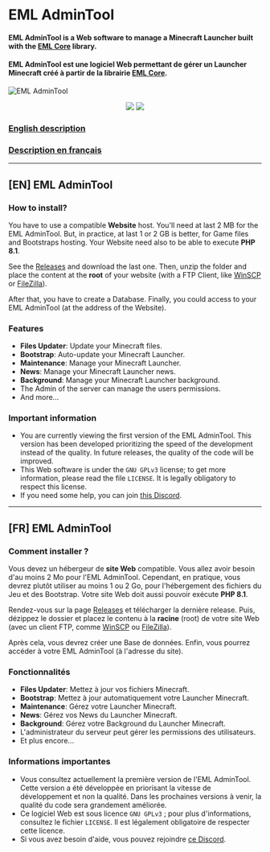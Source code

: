 # EML AdminTool

#### EML AdminTool is a Web software to manage a Minecraft Launcher built with the [EML Core](https://github.com/Electron-Minecraft-Launcher/EML-Core) library.

#### EML AdminTool est une logiciel Web permettant de gérer un Launcher Minecraft créé à partir de la librairie [EML Core](https://github.com/Electron-Minecraft-Launcher/EML-Core).

![EML AdminTool](https://cdn.discordapp.com/attachments/762253192255766530/982626041333968966/unknown.png)

<center>

[<p align="center"><img src="https://img.shields.io/discord/762253189525012501?color=5561e6&label=Discord&style=for-the-badge">](https://discord.gg/FePaQ7v)
<img src="https://img.shields.io/badge/version-1.0.0--beta-orangered?style=for-the-badge&color=orangered"></p>

</center>

### [English description](#en-eml-admintool)
### [Description en français](#fr-eml-admintool)

---

## [EN] EML AdminTool

### How to install?

You have to use a compatible **Website** host.
You'll need at last 2 MB for the EML AdminTool. But, in practice, at last 1 or 2 GB is better, for Game files and Bootstraps hosting. Your Website need also to be able to execute **PHP 8.1**.

See the [Releases](https://github.com/Electron-Minecraft-Launcher/EML-AdminTool/releases) and download the last one.
Then, unzip the folder and place the content at the **root** of your website (with a FTP Client, like [WinSCP](https://winscp.net) or [FileZilla](https://filezilla-project.org)).

After that, you have to create a Database.
Finally, you could access to your EML AdminTool (at the address of the Website).

### Features

 * **Files Updater**: Update your Minecraft files.
 * **Bootstrap**: Auto-update your Minecraft Launcher.
 * **Maintenance**: Manage your Minecraft Launcher.
 * **News**: Manage your Minecraft Launcher news.
 * **Background**: Manage your Minecraft Launcher background.
 * The Admin of the server can manage the users permissions.
 * And more...

### Important information

* You are currently viewing the first version of the EML AdminTool. This version has been developed prioritizing the speed of the development instead of the quality. In future releases, the quality of the code will be improved.
* This Web software is under the `GNU GPLv3` license; to get more information, please read the file `LICENSE`. It is legally obligatory to respect this license.
* If you need some help, you can join [this Discord](https://discord.gg/FePaQ7v).

---

## [FR] EML AdminTool

### Comment installer ?

Vous devez un hébergeur de **site Web** compatible.
Vous allez avoir besoin d'au moins 2 Mo pour l'EML AdminTool. Cependant, en pratique, vous devrez plutôt utiliser au moins 1 ou 2 Go, pour l'hébergement des fichiers du Jeu et des Bootstrap. Votre site Web doit aussi pouvoir exécute **PHP 8.1**.

Rendez-vous sur la page [Releases](https://github.com/Electron-Minecraft-Launcher/EML-AdminTool/releases) et télécharger la dernière release.
Puis, dézippez le dossier et placez le contenu à la **racine** (root) de votre site Web (avec un client FTP, comme [WinSCP](https://winscp.net) ou [FileZilla](https://filezilla-project.org/)).

Après cela, vous devrez créer une Base de données.
Enfin, vous pourrez accéder à votre EML AdminTool (à l'adresse du site).

### Fonctionnalités

 * **Files Updater**: Mettez à jour vos fichiers Minecraft.
 * **Bootstrap**: Mettez à jour automatiquement votre Launcher Minecraft.
 * **Maintenance**: Gérez votre Launcher Minecraft.
 * **News**: Gérez vos News du Launcher Minecraft.
 * **Background**: Gérez votre Background du Launcher Minecraft.
 * L'administrateur du serveur peut gérer les permissions des utilisateurs.
 * Et plus encore...

### Informations importantes

* Vous consultez actuellement la première version de l'EML AdminTool. Cette version a été développée en priorisant la vitesse de développement et non la qualité. Dans les prochaines versions à venir, la qualité du code sera grandement améliorée.
* Ce logiciel Web est sous licence `GNU GPLv3` ; pour plus d'informations, consultez le fichier `LICENSE`. Il est légalement obligatoire de respecter cette licence.
* Si vous avez besoin d'aide, vous pouvez rejoindre [ce Discord](https://discord.gg/FePaQ7v).